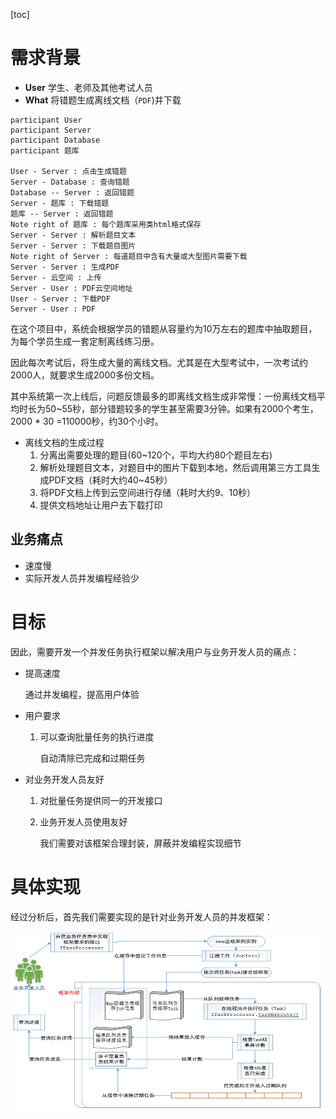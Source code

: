 [toc]

# 需求背景

- **User**	学生、老师及其他考试人员
- **What**	将错题生成离线文档（`PDF`)并下载

``` sequence
participant User
participant Server
participant Database
participant 题库

User - Server : 点击生成错题
Server - Database : 查询错题
Database -- Server : 返回错题
Server - 题库 : 下载错题
题库 -- Server : 返回错题
Note right of 题库 : 每个题库采用类html格式保存
Server - Server : 解析题目文本
Server - Server : 下载题目图片
Note right of Server : 每道题目中含有大量或大型图片需要下载
Server - Server : 生成PDF
Server - 云空间 : 上传
Server - User : PDF云空间地址
User - Server : 下载PDF
Server - User : PDF

```

在这个项目中，系统会根据学员的错题从容量约为10万左右的题库中抽取题目，为每个学员生成一套定制离线练习册。

因此每次考试后，将生成大量的离线文档。尤其是在大型考试中，一次考试约2000人，就要求生成2000多份文档。

其中系统第一次上线后，问题反馈最多的即离线文档生成非常慢：一份离线文档平均时长为50~55秒，部分错题较多的学生甚至需要3分钟。如果有2000个考生，2000 * 30 =110000秒，约30个小时。

- 离线文档的生成过程
  1. 分离出需要处理的题目(60~120个，平均大约80个题目左右)
  2. 解析处理题目文本，对题目中的图片下载到本地，然后调用第三方工具生成PDF文档（耗时大约40~45秒）
  3. 将PDF文档上传到云空间进行存储（耗时大约9、10秒）
  4. 提供文档地址让用户去下载打印

## 业务痛点

- 速度慢
- 实际开发人员并发编程经验少

# 目标

因此，需要开发一个并发任务执行框架以解决用户与业务开发人员的痛点：

- 提高速度

  通过并发编程，提高用户体验

- 用户要求

  1. 可以查询批量任务的执行进度

     自动清除已完成和过期任务

- 对业务开发人员友好

  1. 对批量任务提供同一的开发接口

  2. 业务开发人员使用友好

     我们需要对该框架合理封装，屏蔽并发编程实现细节


# 具体实现

经过分析后，首先我们需要实现的是针对业务开发人员的并发框架：

![image-20210406162619120](../images/并发-java/image-优化-框架结构.png)

